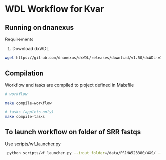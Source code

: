 
# WDL Workflow for Kvar


## Running on dnanexus

Requirements

1. Download dxWDL

```bash
wget https://github.com/dnanexus/dxWDL/releases/download/v1.50/dxWDL-v1.50.jar 

```

## Compilation 

Workflow and tasks are compiled to project defined in Makefile

```bash
# workflow

make compile-workflow

# tasks (applets only)
make compile-tasks

```

## To launch workflow on folder of SRR fastqs

Use scripts/wf_launcher.py

```bash
 python scripts/wf_launcher.py --input_folder=/data/PRJNA523380/WXS/ --output_folder=/wdl/test/wf/ --out_log=log.json


```